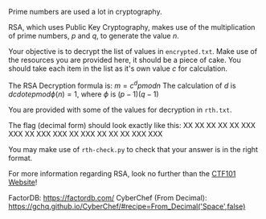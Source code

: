 Prime numbers are used a lot in cryptography.

RSA, which uses Public Key Cryptography, makes use of the multiplication of prime numbers, *p* and *q*, to generate the value *n*.

Your objective is to decrypt the list of values in `encrypted.txt`.
Make use of the resources you are provided here, it should be a piece of cake.
You should take each item in the list as it's own value *c* for calculation.

The RSA Decryption formula is: $m = c^dpmod n$
The calculation of *d* is $dcdot epmod{\phi(n)}=1$,
where $\phi$ is $(p-1)(q-1)$

You are provided with some of the values for decryption in `rth.txt`.

The flag (decimal form) should look exactly like this:
XX XX XX XX XX XXX XXX XX XXX XXX XX XXX XX XX XX XXX XXX

You may make use of `rth-check.py` to check that your answer is in the right format.

For more information regarding RSA, look no further than the [CTF101 Website](https://ctf101.org/cryptography/what-is-rsa/)!

FactorDB: https://factordb.com/
CyberChef (From Decimal): https://gchq.github.io/CyberChef/#recipe=From_Decimal('Space',false)